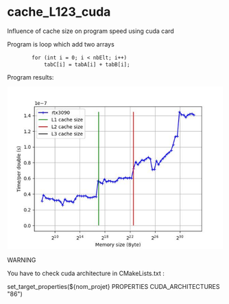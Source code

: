 # cache_L123_cuda
Influence of cache size on program speed using cuda card


Program is loop which add two arrays

			for (int i = 0; i < nbElt; i++)
				tabC[i] = tabA[i] + tabB[i];

Program results:

![rtx3090](figure_rtx3090.jpeg)


WARNING 

You have to check cuda architecture in CMakeLists.txt :

set_target_properties(${nom_projet} PROPERTIES CUDA_ARCHITECTURES "86")